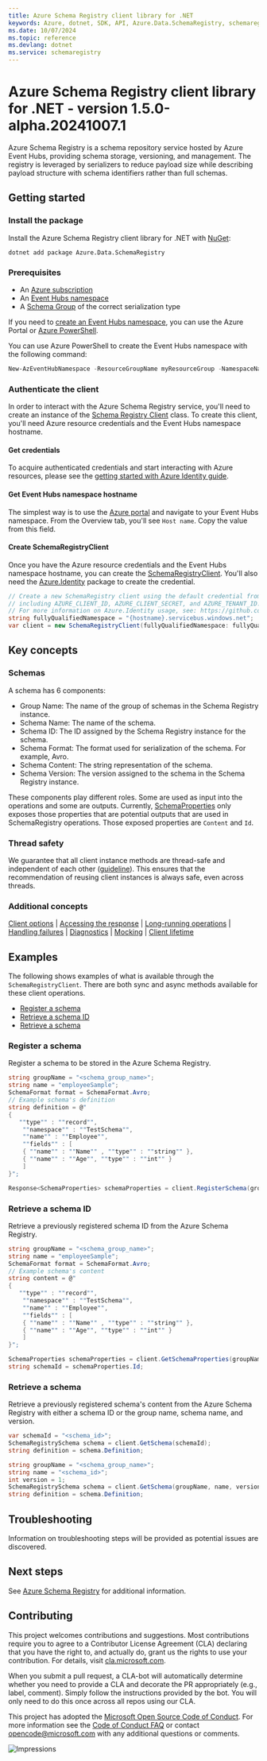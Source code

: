 ```yaml
---
title: Azure Schema Registry client library for .NET
keywords: Azure, dotnet, SDK, API, Azure.Data.SchemaRegistry, schemaregistry
ms.date: 10/07/2024
ms.topic: reference
ms.devlang: dotnet
ms.service: schemaregistry
---
```

# Azure Schema Registry client library for .NET - version 1.5.0-alpha.20241007.1 


Azure Schema Registry is a schema repository service hosted by Azure Event Hubs, providing schema storage, versioning, and management. The registry is leveraged by serializers to reduce payload size while describing payload structure with schema identifiers rather than full schemas.

## Getting started

### Install the package

Install the Azure Schema Registry client library for .NET with [NuGet][nuget]:

```dotnetcli
dotnet add package Azure.Data.SchemaRegistry
```

### Prerequisites

* An [Azure subscription][azure_sub]
* An [Event Hubs namespace][event_hubs_namespace]
* A [Schema Group][create_schema_group] of the correct serialization type

If you need to [create an Event Hubs namespace][create_event_hubs_namespace], you can use the Azure Portal or [Azure PowerShell][azure_powershell].

You can use Azure PowerShell to create the Event Hubs namespace with the following command:

```PowerShell
New-AzEventHubNamespace -ResourceGroupName myResourceGroup -NamespaceName namespace_name -Location eastus
```

### Authenticate the client

In order to interact with the Azure Schema Registry service, you'll need to create an instance of the [Schema Registry Client][schema_registry_client] class. To create this client, you'll need Azure resource credentials and the Event Hubs namespace hostname.

#### Get credentials

To acquire authenticated credentials and start interacting with Azure resources, please see the [getting started with Azure Identity guide][quickstart_guide].

#### Get Event Hubs namespace hostname

The simplest way is to use the [Azure portal][azure_portal] and navigate to your Event Hubs namespace. From the Overview tab, you'll see `Host name`. Copy the value from this field.

#### Create SchemaRegistryClient

Once you have the Azure resource credentials and the Event Hubs namespace hostname, you can create the [SchemaRegistryClient][schema_registry_client]. You'll also need the [Azure.Identity][azure_identity] package to create the credential.

```C# Snippet:SchemaRegistryCreateSchemaRegistryClient
// Create a new SchemaRegistry client using the default credential from Azure.Identity using environment variables previously set,
// including AZURE_CLIENT_ID, AZURE_CLIENT_SECRET, and AZURE_TENANT_ID.
// For more information on Azure.Identity usage, see: https://github.com/Azure/azure-sdk-for-net/blob/main/sdk/identity/Azure.Identity/README.md
string fullyQualifiedNamespace = "{hostname}.servicebus.windows.net";
var client = new SchemaRegistryClient(fullyQualifiedNamespace: fullyQualifiedNamespace, credential: new DefaultAzureCredential());
```

## Key concepts

### Schemas

A schema has 6 components:
- Group Name: The name of the group of schemas in the Schema Registry instance.
- Schema Name: The name of the schema.
- Schema ID: The ID assigned by the Schema Registry instance for the schema.
- Schema Format: The format used for serialization of the schema. For example, Avro.
- Schema Content: The string representation of the schema.
- Schema Version: The version assigned to the schema in the Schema Registry instance.

These components play different roles. Some are used as input into the operations and some are outputs. Currently, [SchemaProperties][schema_properties] only exposes those properties that are potential outputs that are used in SchemaRegistry operations. Those exposed properties are `Content` and `Id`.

### Thread safety
We guarantee that all client instance methods are thread-safe and independent of each other ([guideline](https://azure.github.io/azure-sdk/dotnet_introduction.html#dotnet-service-methods-thread-safety)). This ensures that the recommendation of reusing client instances is always safe, even across threads.

### Additional concepts
<!-- CLIENT COMMON BAR -->
[Client options](https://github.com/Azure/azure-sdk-for-net/blob/main/sdk/core/Azure.Core/README.md#configuring-service-clients-using-clientoptions) |
[Accessing the response](https://github.com/Azure/azure-sdk-for-net/blob/main/sdk/core/Azure.Core/README.md#accessing-http-response-details-using-responset) |
[Long-running operations](https://github.com/Azure/azure-sdk-for-net/blob/main/sdk/core/Azure.Core/README.md#consuming-long-running-operations-using-operationt) |
[Handling failures](https://github.com/Azure/azure-sdk-for-net/blob/main/sdk/core/Azure.Core/README.md#reporting-errors-requestfailedexception) |
[Diagnostics](https://github.com/Azure/azure-sdk-for-net/blob/main/sdk/core/Azure.Core/samples/Diagnostics.md) |
[Mocking](https://learn.microsoft.com/dotnet/azure/sdk/unit-testing-mocking) |
[Client lifetime](https://devblogs.microsoft.com/azure-sdk/lifetime-management-and-thread-safety-guarantees-of-azure-sdk-net-clients/)
<!-- CLIENT COMMON BAR -->

## Examples

The following shows examples of what is available through the `SchemaRegistryClient`. There are both sync and async methods available for these client operations.

* [Register a schema](#register-a-schema)
* [Retrieve a schema ID](#retrieve-a-schema-id)
* [Retrieve a schema](#retrieve-a-schema)

### Register a schema

Register a schema to be stored in the Azure Schema Registry.

```C# Snippet:SchemaRegistryRegisterSchema
string groupName = "<schema_group_name>";
string name = "employeeSample";
SchemaFormat format = SchemaFormat.Avro;
// Example schema's definition
string definition = @"
{
   ""type"" : ""record"",
    ""namespace"" : ""TestSchema"",
    ""name"" : ""Employee"",
    ""fields"" : [
    { ""name"" : ""Name"" , ""type"" : ""string"" },
    { ""name"" : ""Age"", ""type"" : ""int"" }
    ]
}";

Response<SchemaProperties> schemaProperties = client.RegisterSchema(groupName, name, definition, format);
```

### Retrieve a schema ID

Retrieve a previously registered schema ID from the Azure Schema Registry.

```C# Snippet:SchemaRegistryRetrieveSchemaId
string groupName = "<schema_group_name>";
string name = "employeeSample";
SchemaFormat format = SchemaFormat.Avro;
// Example schema's content
string content = @"
{
   ""type"" : ""record"",
    ""namespace"" : ""TestSchema"",
    ""name"" : ""Employee"",
    ""fields"" : [
    { ""name"" : ""Name"" , ""type"" : ""string"" },
    { ""name"" : ""Age"", ""type"" : ""int"" }
    ]
}";

SchemaProperties schemaProperties = client.GetSchemaProperties(groupName, name, content, format);
string schemaId = schemaProperties.Id;
```

### Retrieve a schema

Retrieve a previously registered schema's content from the Azure Schema Registry with either a schema ID or the group name, schema name, and version.

```C# Snippet:SchemaRegistryRetrieveSchema
var schemaId = "<schema_id>";
SchemaRegistrySchema schema = client.GetSchema(schemaId);
string definition = schema.Definition;
```

```C# Snippet:SchemaRegistryRetrieveSchemaVersion
string groupName = "<schema_group_name>";
string name = "<schema_id>";
int version = 1;
SchemaRegistrySchema schema = client.GetSchema(groupName, name, version);
string definition = schema.Definition;
```

## Troubleshooting

Information on troubleshooting steps will be provided as potential issues are discovered.

## Next steps

See [Azure Schema Registry][azure_schema_registry] for additional information.

## Contributing

This project welcomes contributions and suggestions. Most contributions require you to agree to a Contributor License Agreement (CLA) declaring that you have the right to, and actually do, grant us the rights to use your contribution. For details, visit [cla.microsoft.com][cla].

When you submit a pull request, a CLA-bot will automatically determine whether you need to provide a CLA and decorate the PR appropriately (e.g., label, comment). Simply follow the instructions provided by the bot. You will only need to do this once across all repos using our CLA.

This project has adopted the [Microsoft Open Source Code of Conduct][code_of_conduct]. For more information see the [Code of Conduct FAQ][code_of_conduct_faq] or contact [opencode@microsoft.com][email_opencode] with any additional questions or comments.

![Impressions](https://azure-sdk-impressions.azurewebsites.net/api/impressions/azure-sdk-for-net%2Fsdk%2Ftemplate%2FAzure.Template%2FREADME.png)

<!-- LINKS -->
[nuget]: https://www.nuget.org/
[event_hubs_namespace]: /azure/event-hubs/event-hubs-about
[create_schema_group]: https://learn.microsoft.com/azure/event-hubs/create-schema-registry#create-a-schema-group
[azure_powershell]: /powershell/azure/
[create_event_hubs_namespace]: /azure/event-hubs/event-hubs-quickstart-powershell#create-an-event-hubs-namespace
[quickstart_guide]: https://learn.microsoft.com/dotnet/api/overview/azure/identity-readme?view=azure-dotnet
[schema_registry_client]: https://github.com/Azure/azure-sdk-for-net/blob/main/sdk/schemaregistry/Azure.Data.SchemaRegistry/src/SchemaRegistryClient.cs
[azure_portal]: https://ms.portal.azure.com/
[schema_properties]: https://github.com/Azure/azure-sdk-for-net/blob/main/sdk/schemaregistry/Azure.Data.SchemaRegistry/src/SchemaProperties.cs
[azure_identity]: https://www.nuget.org/packages/Azure.Identity
[cla]: https://cla.microsoft.com
[code_of_conduct]: https://opensource.microsoft.com/codeofconduct/
[code_of_conduct_faq]: https://opensource.microsoft.com/codeofconduct/faq/
[email_opencode]: mailto:opencode@microsoft.com
[azure_sub]: https://azure.microsoft.com/free/dotnet/
[azure_schema_registry]: https://aka.ms/schemaregistry

